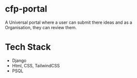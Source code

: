 # cfp-portal
A Universal portal where a user can submit there ideas and as a Organisation, they can review them.


# Tech Stack
- Django
- Html, CSS, TailwindCSS
- PSQL
